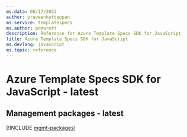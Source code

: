 ```yaml
---
ms.data: 08/17/2022
author: praveenkuttappan
ms.service: templatespecs
ms.author: prmarott
description: Reference for Azure Template Specs SDK for JavaScript
title: Azure Template Specs SDK for JavaScript
ms.devlang: javascript
ms.topic: reference
---
```

# Azure Template Specs SDK for JavaScript - latest

## Management packages - latest
[!INCLUDE [mgmt-packages](template-specs-mgmt-index.md)]